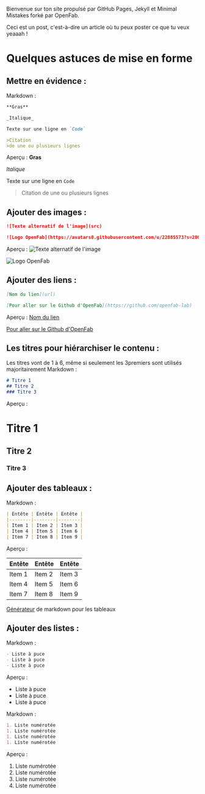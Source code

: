 Bienvenue sur ton site propulsé par GitHub Pages, Jekyll et Minimal Mistakes forké par OpenFab.

Ceci est un post, c'est-à-dire un article où tu peux poster ce que tu veux yeaaah !

# Quelques astuces de mise en forme


## Mettre en évidence :

Markdown :
```markdown
**Gras** 

_Italique_ 

Texte sur une ligne en `Code`

>Citation
>de une ou plusieurs lignes
```
Aperçu :
**Gras** 

_Italique_ 

Texte sur une ligne en `Code`

>Citation
>de une ou plusieurs lignes

## Ajouter des images :

```markdown
![Texte alternatif de l'image](src)

![Logo OpenFab](https://avatars0.githubusercontent.com/u/22885573?s=200&v=4)
```
Aperçu :
![Texte alternatif de l'image](src)

![Logo OpenFab](https://avatars0.githubusercontent.com/u/22885573?s=200&v=4)

## Ajouter des liens :

```markdown
[Nom du lien](url)

[Pour aller sur le Github d'OpenFab](https://github.com/openfab-lab)
```
Aperçu :
[Nom du lien](url)

[Pour aller sur le Github d'OpenFab](https://github.com/openfab-lab)

## Les titres pour hiérarchiser le contenu :

Les titres vont de 1 à 6, même si seulement les 3premiers sont utilisés majoritairement
Markdown :
```markdown
# Titre 1
## Titre 2
### Titre 3
```
Aperçu :
# Titre 1
## Titre 2
### Titre 3

## Ajouter des tableaux :

Markdown :
```markdown
| Entête | Entête | Entête |
|--------|--------|--------|
| Item 1 | Item 2 | Item 3 |
| Item 4 | Item 5 | Item 6 |
| Item 7 | Item 8 | Item 9 |
```
Aperçu :

| Entête | Entête | Entête |
|--------|--------|--------|
| Item 1 | Item 2 | Item 3 |
| Item 4 | Item 5 | Item 6 |
| Item 7 | Item 8 | Item 9 |

[Générateur](http://www.tablesgenerator.com/markdown_tables) de markdown pour les tableaux

## Ajouter des listes :

Markdown :
```markdown
- Liste à puce
- Liste à puce
- Liste à puce
```
Aperçu :
- Liste à puce
- Liste à puce
- Liste à puce

Markdown :
```markdown
1. Liste numérotée
1. Liste numérotée
1. Liste numérotée
1. Liste numérotée
```
Aperçu :
1. Liste numérotée
1. Liste numérotée
1. Liste numérotée
1. Liste numérotée
